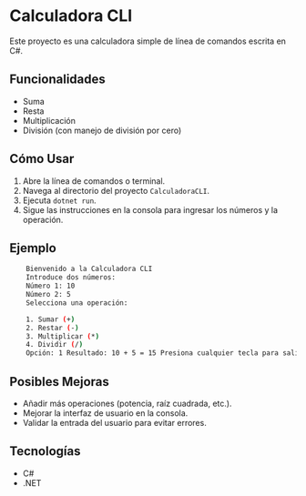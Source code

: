 # Calculadora CLI

Este proyecto es una calculadora simple de línea de comandos escrita en C#.

## Funcionalidades

- Suma
- Resta
- Multiplicación
- División (con manejo de división por cero)

## Cómo Usar

1.  Abre la línea de comandos o terminal.
2.  Navega al directorio del proyecto `CalculadoraCLI`.
3.  Ejecuta `dotnet run`.
4.  Sigue las instrucciones en la consola para ingresar los números y la operación.

## Ejemplo

```sh
    Bienvenido a la Calculadora CLI
    Introduce dos números:
    Número 1: 10
    Número 2: 5
    Selecciona una operación:

    1. Sumar (+)
    2. Restar (-)
    3. Multiplicar (*)
    4. Dividir (/)
    Opción: 1 Resultado: 10 + 5 = 15 Presiona cualquier tecla para salir...
```

## Posibles Mejoras

- Añadir más operaciones (potencia, raíz cuadrada, etc.).
- Mejorar la interfaz de usuario en la consola.
- Validar la entrada del usuario para evitar errores.

## Tecnologías

- C#
- .NET
